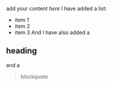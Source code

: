 add your content
*here*
I have added a list:
* item 1
* item 2
* item 3
And I have also added a
## heading
and a
> blockquote
